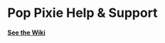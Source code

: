 # Pop Pixie Help & Support

**[See the Wiki](https://github.com/anderbellstudios/pop-pixie-support/wiki)**
